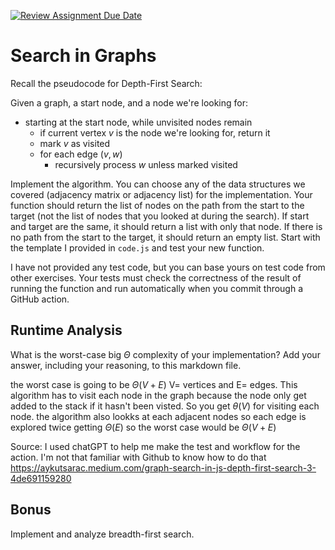 [![Review Assignment Due Date](https://classroom.github.com/assets/deadline-readme-button-24ddc0f5d75046c5622901739e7c5dd533143b0c8e959d652212380cedb1ea36.svg)](https://classroom.github.com/a/M24O3lId)
# Search in Graphs

Recall the pseudocode for Depth-First Search:

Given a graph, a start node, and a node we're looking for:
- starting at the start node, while unvisited nodes remain
    - if current vertex $v$ is the node we're looking for, return it
    - mark $v$ as visited
    - for each edge $(v,w)$
        - recursively process $w$ unless marked visited

Implement the algorithm. You can choose any of the data structures we covered
(adjacency matrix or adjacency list) for the implementation. Your function
should return the list of nodes on the path from the start to the target (not
the list of nodes that you looked at during the search). If start and target are
the same, it should return a list with only that node. If there is no path from
the start to the target, it should return an empty list. Start with the template
I provided in `code.js` and test your new function.

I have not provided any test code, but you can base yours on test code from
other exercises. Your tests must check the correctness of the result of running
the function and run automatically when you commit through a GitHub action.


## Runtime Analysis

What is the worst-case big $\Theta$ complexity of your implementation? Add your
answer, including your reasoning, to this markdown file.


the worst case is going to be $\Theta(V+E)$ V= vertices and E= edges. This algorithm has to visit each node in the graph because the node only get added to the stack if it hasn't been visted. So you get $\theta(V)$ for visiting each node.
the algorithm also lookks at each adjacent nodes so each edge is explored twice getting $\Theta(E)$ so the worst case would be $\Theta(V+E)$

Source:
I used chatGPT to help me make the test and workflow for the action. I'm not that familiar with Github to know how to do that
https://aykutsarac.medium.com/graph-search-in-js-depth-first-search-3-4de691159280
## Bonus

Implement and analyze breadth-first search.
